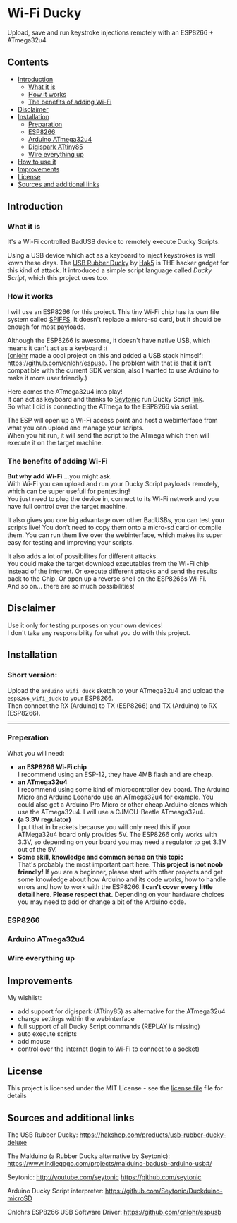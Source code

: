 # Wi-Fi Ducky
Upload, save and run keystroke injections remotely with an ESP8266 + ATmega32u4

## Contents
- [Introduction](#introduction)
  - [What it is](#what-it-is)
  - [How it works](#how-it-works)
  - [The benefits of adding Wi-Fi](#the-benefits-of-adding-wi-fi)
- [Disclaimer](#disclaimer)
- [Installation](#installation)
  - [Preparation](#preparation)  
  - [ESP8266](#esp8266)
  - [Arduino ATmega32u4](#arduino-atmega32u4)
  - [Digispark ATtiny85](#digispark-aTtiny85)
  - [Wire everything up](#wire-everything-up)
- [How to use it](#how-to-use-it)
- [Improvements](#improvements)
- [License](#license)
- [Sources and additional links](#sources-and-additional-links)

## Introduction ##

### What it is

It's a Wi-Fi controlled BadUSB device to remotely execute Ducky Scripts. 

Using a USB device which act as a keyboard to inject keystrokes is well kown these days. 
The [USB Rubber Ducky](https://hakshop.com/products/usb-rubber-ducky-deluxe) by [Hak5](https://www.hak5.org/) is THE hacker gadget for this kind of attack. It introduced a simple script language called *Ducky Script*, which this project uses too.

### How it works

I will use an ESP8266 for this project. This tiny Wi-Fi chip has its own file system called [SPIFFS](https://github.com/esp8266/Arduino/blob/master/doc/filesystem.md). It doesn't replace a micro-sd card, but it should be enough for most payloads.  

Although the ESP8266 is awesome, it doesn't have native USB, which means it can't act as a keyboard :(  
([cnlohr](https://github.com/cnlohr) made a cool project on this and added a USB stack himself: https://github.com/cnlohr/espusb. The problem with that is that it isn't compatible with the current SDK version, also I wanted to use Arduino to make it more user friendly.)  

Here comes the ATmega32u4 into play!  
It can act as keyboard and thanks to [Seytonic](http://youtube.com/seytonic) run Ducky Script [link](https://github.com/Seytonic/Duckduino-microSD).  
So what I did is connecting the ATmega to the ESP8266 via serial.

The ESP will open up a Wi-Fi access point and host a webinterface from what you can upload and manage your scripts.  
When you hit run, it will send the script to the ATmega which then will execute it on the target machine.  

### The benefits of adding Wi-Fi ###

**But why add Wi-Fi** ...you might ask.  
With Wi-Fi you can upload and run your Ducky Script payloads remotely, which can be super usefull for pentesting!  
You just need to plug the device in, connect to its Wi-Fi network and you have full control over the target machine.  

It also gives you one big advantage over other BadUSBs, you can test your scripts live! You don't need to copy them onto a micro-sd card or compile them. You can run them live over the webinterface, which makes its super easy for testing and improving your scripts.

It also adds a lot of possibilites for different attacks.   
You could make the target download executables from the Wi-Fi chip instead of the internet.
Or execute different attacks and send the results back to the Chip. Or open up a reverse shell on the ESP8266s Wi-Fi.  
And so on... there are so much possibilities!

## Disclaimer

Use it only for testing purposes on your own devices!  
I don't take any responsibility for what you do with this project.  

## Installation

### Short version:
Upload the `arduino_wifi_duck` sketch to your ATmega32u4 and upload the `esp8266_wifi_duck` to your ESP8266.  
Then connect the RX (Arduino) to TX (ESP8266) and TX (Arduino) to RX (ESP8266).

---

### Preperation

What you will need:
- **an ESP8266 Wi-Fi chip**  
  I recommend using an ESP-12, they have 4MB flash and are cheap.
- **an ATmega32u4**  
  I recommend using some kind of microcontroller dev board. The Arduino Micro and Arduino Leonardo use an ATmega32u4 for example. You could also get a Arduino Pro Micro or other cheap Arduino clones which use the ATmega32u4. I will use a CJMCU-Beetle ATmeaga32u4.
- **(a 3.3V regulator)**  
  I put that in brackets because you will only need this if your ATMega32u4 board only provides 5V. The ESP8266 only works with 3.3V, so depending on your board you may need a regulator to get 3.3V out of the 5V.
- **Some skill, knowledge and common sense on this topic**  
  That's probably the most important part here. **This project is not noob friendly!** If you are a beginner, please start with other projects and get some knowledge about how Arduino and its code works, how to handle errors and how to work with the ESP8266. **I can't cover every little detail here. Please respect that.** Depending on your hardware choices you may need to add or change a bit of the Arduino code.  

### ESP8266

### Arduino ATmega32u4

### Wire everything up


## Improvements

My wishlist:
- add support for digispark (ATtiny85) as alternative for the ATmega32u4
- change settings within the webinterface
- full support of all Ducky Script commands (REPLAY is missing)
- auto execute scripts
- add mouse
- control over the internet (login to Wi-Fi to connect to a socket)

## License

This project is licensed under the MIT License - see the [license file](LICENSE) file for details

## Sources and additional links

The USB Rubber Ducky: https://hakshop.com/products/usb-rubber-ducky-deluxe

The Malduino (a Rubber Ducky alternative by Seytonic): https://www.indiegogo.com/projects/malduino-badusb-arduino-usb#/

Seytonic: http://youtube.com/seytonic
          https://github.com/seytonic

Arduino Ducky Script interpreter: https://github.com/Seytonic/Duckduino-microSD

Cnlohrs ESP8266 USB Software Driver: https://github.com/cnlohr/espusb



